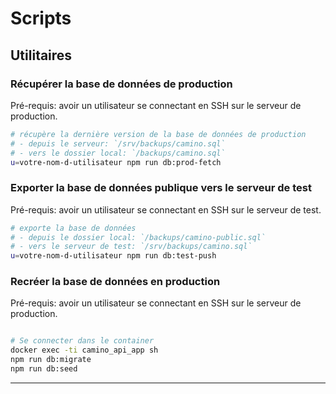 # Scripts

## Utilitaires

### Récupérer la base de données de production

Pré-requis: avoir un utilisateur se connectant en SSH sur le serveur de production.

```sh
# récupère la dernière version de la base de données de production
# - depuis le serveur: `/srv/backups/camino.sql`
# - vers le dossier local: `/backups/camino.sql`
u=votre-nom-d-utilisateur npm run db:prod-fetch
```

### Exporter la base de données publique vers le serveur de test

Pré-requis: avoir un utilisateur se connectant en SSH sur le serveur de test.

```sh
# exporte la base de données
# - depuis le dossier local: `/backups/camino-public.sql`
# - vers le serveur de test: `/srv/backups/camino.sql`
u=votre-nom-d-utilisateur npm run db:test-push
```

### Recréer la base de données en production

Pré-requis: avoir un utilisateur se connectant en SSH sur le serveur de production.

```sh

# Se connecter dans le container
docker exec -ti camino_api_app sh
npm run db:migrate
npm run db:seed

```

---

